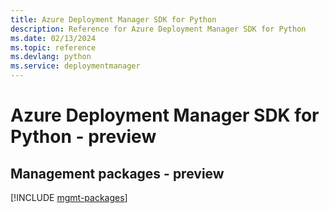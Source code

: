 ```yaml
---
title: Azure Deployment Manager SDK for Python
description: Reference for Azure Deployment Manager SDK for Python
ms.date: 02/13/2024
ms.topic: reference
ms.devlang: python
ms.service: deploymentmanager
---
```

# Azure Deployment Manager SDK for Python - preview

## Management packages - preview
[!INCLUDE [mgmt-packages](deployment-manager-mgmt-index.md)]